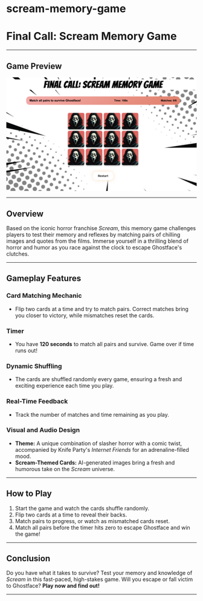 # scream-memory-game

# Final Call: Scream Memory Game

---

## Game Preview
![Game Screenshot](./Assets/gameScreenshot.png)

---

## Overview
Based on the iconic horror franchise *Scream*, this memory game challenges players to test their memory and reflexes by matching pairs of chilling images and quotes from the films. Immerse yourself in a thrilling blend of horror and humor as you race against the clock to escape Ghostface's clutches.

---

## Gameplay Features

### Card Matching Mechanic
- Flip two cards at a time and try to match pairs. Correct matches bring you closer to victory, while mismatches reset the cards.

### Timer
- You have **120 seconds** to match all pairs and survive. Game over if time runs out!

### Dynamic Shuffling
- The cards are shuffled randomly every game, ensuring a fresh and exciting experience each time you play.

### Real-Time Feedback
- Track the number of matches and time remaining as you play.

### Visual and Audio Design
- **Theme:** A unique combination of slasher horror with a comic twist, accompanied by Knife Party's *Internet Friends* for an adrenaline-filled mood.
- **Scream-Themed Cards:** AI-generated images bring a fresh and humorous take on the *Scream* universe.

---

## How to Play
1. Start the game and watch the cards shuffle randomly.
2. Flip two cards at a time to reveal their backs.
3. Match pairs to progress, or watch as mismatched cards reset.
4. Match all pairs before the timer hits zero to escape Ghostface and win the game!

---

## Conclusion
Do you have what it takes to survive? Test your memory and knowledge of *Scream* in this fast-paced, high-stakes game. Will you escape or fall victim to Ghostface? **Play now and find out!**

---
